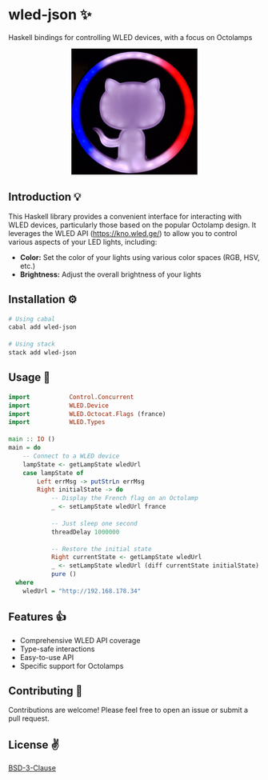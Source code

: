 # wled-json ✨

Haskell bindings for controlling WLED devices, with a focus on Octolamps

<p align="center">
  <img src="https://raw.githubusercontent.com/alaendle/wled-json/main/images/octolamp.jpg" alt="Octolamp showing french flag" width="50%"/>
</p>

## Introduction 💡

This Haskell library provides a convenient interface for interacting with WLED devices, particularly those based on the popular Octolamp design. It leverages the WLED API (https://kno.wled.ge/) to allow you to control various aspects of your LED lights, including:

- **Color:** Set the color of your lights using various color spaces (RGB, HSV, etc.)
- **Brightness:** Adjust the overall brightness of your lights

## Installation ⚙️

```bash
# Using cabal
cabal add wled-json

# Using stack
stack add wled-json
```

## Usage 📲

```haskell
import           Control.Concurrent
import           WLED.Device
import           WLED.Octocat.Flags (france)
import           WLED.Types

main :: IO ()
main = do
    -- Connect to a WLED device
    lampState <- getLampState wledUrl
    case lampState of
        Left errMsg -> putStrLn errMsg
        Right initialState -> do
            -- Display the French flag on an Octolamp
            _ <- setLampState wledUrl france

            -- Just sleep one second
            threadDelay 1000000
            
            -- Restore the initial state
            Right currentState <- getLampState wledUrl
            _ <- setLampState wledUrl (diff currentState initialState)
            pure ()
  where
    wledUrl = "http://192.168.178.34"

```

## Features 👍

- Comprehensive WLED API coverage
- Type-safe interactions
- Easy-to-use API
- Specific support for Octolamps

## Contributing 🤝

Contributions are welcome! Please feel free to open an issue or submit a pull request.

## License ✌️

[BSD-3-Clause](./LICENSE)
